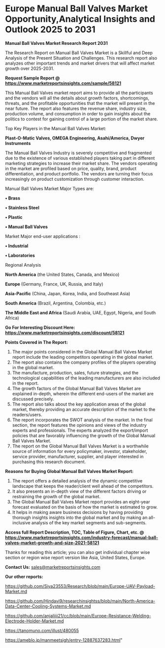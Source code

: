 # Europe Manual Ball Valves Market Opportunity,Analytical Insights and Outlook 2025 to 2031

<strong>Manual Ball Valves Market Research Report 2031</strong>

The Research Report on Manual Ball Valves Market is a Skillful and Deep Analysis of the Present Situation and Challenges. This research report also analyzes other important trends and market drivers that will affect market growth over 2025-2031.

<strong>Request Sample Report @ <a href=https://www.marketreportsinsights.com/sample/58121>https://www.marketreportsinsights.com/sample/58121</a></strong>

This Manual Ball Valves market report aims to provide all the participants and the vendors will all the details about growth factors, shortcomings, threats, and the profitable opportunities that the market will present in the near future. The report also features the revenue share, industry size, production volume, and consumption in order to gain insights about the politics to contest for gaining control of a large portion of the market share.

Top Key Players in the Manual Ball Valves Market:

<strong>Plast-O-Matic Valves, OMEGA Engineering, Asahi/America, Dwyer Instruments</strong>

The Manual Ball Valves Industry is severely competitive and fragmented due to the existence of various established players taking part in different marketing strategies to increase their market share. The vendors operating in the market are profiled based on price, quality, brand, product differentiation, and product portfolio. The vendors are turning their focus increasingly on product customization through customer interaction.

Manual Ball Valves Market Major Types are:

<strong>• Brass

• Stainless Steel

• Plastic

• Manual Ball Valves</strong>

Market Major end-user applications :

<strong>• Industrial

• Laboratories</strong>

Regional Analysis

</u><strong><b>North America</b></strong> (the United States, Canada, and Mexico)

<strong><b>Europe </b></strong>(Germany, France, UK, Russia, and Italy)

<strong><b>Asia-Pacific</b></strong> (China, Japan, Korea, India, and Southeast Asia)

<strong><b>South America</b></strong> (Brazil, Argentina, Colombia, etc.)

<strong><b>The Middle East and Africa</b></strong> (Saudi Arabia, UAE, Egypt, Nigeria, and South Africa)

<strong>Go For Interesting Discount Here: <a href=https://www.marketreportsinsights.com/discount/58121>https://www.marketreportsinsights.com/discount/58121</a></strong>

<strong>Points Covered in The Report:</strong>
<ol>
  <li>The major points considered in the Global Manual Ball Valves Market report include the leading competitors operating in the global market.</li>
  <li>The report also contains the company profiles of the players operating in the global market.</li>
  <li>The manufacture, production, sales, future strategies, and the technological capabilities of the leading manufacturers are also included in the report.</li>
  <li>The growth factors of the Global Manual Ball Valves Market are explained in-depth, wherein the different end-users of the market are discussed precisely.</li>
  <li>The report also talks about the key application areas of the global market, thereby providing an accurate description of the market to the readers/users.</li>
  <li>The report incorporates the SWOT analysis of the market. In the final section, the report features the opinions and views of the industry experts and professionals. The experts analyzed the export/import policies that are favorably influencing the growth of the Global Manual Ball Valves Market.</li>
  <li>The report on the Global Manual Ball Valves Market is a worthwhile source of information for every policymaker, investor, stakeholder, service provider, manufacturer, supplier, and player interested in purchasing this research document.</li>
</ol>
<strong>Reasons for Buying Global Manual Ball Valves Market Report:</strong>

<ol>
  <li>The report offers a detailed analysis of the dynamic competitive landscape that keeps the reader/client well ahead of the competitors.</li>
  <li>It also presents an in-depth view of the different factors driving or restraining the growth of the global market.</li>
  <li>The Global Manual Ball Valves Market report provides an eight-year forecast evaluated on the basis of how the market is estimated to grow.</li>
  <li>It helps in making aware business decisions by having providing thorough insights insights into the global market and by making an all-inclusive analysis of the key market segments and sub-segments.</li>
</ol>
<strong>Access full Report Description, TOC, Table of Figure, Chart, etc. @ <a href=https://www.marketreportsinsights.com/industry-forecast/manual-ball-valves-market-growth-and-size-2021-58121>https://www.marketreportsinsights.com/industry-forecast/manual-ball-valves-market-growth-and-size-2021-58121</a></strong>


Thanks for reading this article; you can also get individual chapter wise section or region wise report version like Asia, United States, Europe.

<strong>Contact Us:</strong>
sales@marketreportsinsights.com

<strong>Our other reports:</strong>

<a href=https://github.com/Siya23553/Research/blob/main/Europe-UAV-Payload-Market.md>https://github.com/Siya23553/Research/blob/main/Europe-UAV-Payload-Market.md</a>

<a href=https://github.com/Hindavi9/researchinsightss/blob/main/North-America-Data-Center-Cooling-Systems-Market.md>https://github.com/Hindavi9/researchinsightss/blob/main/North-America-Data-Center-Cooling-Systems-Market.md</a>

<a href=https://github.com/anjaliiii21/cc/blob/main/Europe-Resistance-Welding-Electrode-Holder-Market.md>https://github.com/anjaliiii21/cc/blob/main/Europe-Resistance-Welding-Electrode-Holder-Market.md</a>

<a href=https://tanomuno.com/illust/480055>https://tanomuno.com/illust/480055</a>

<a href=https://ameblo.jp/manmeetsigh/entry-12887637283.html>https://ameblo.jp/manmeetsigh/entry-12887637283.html</a>"
